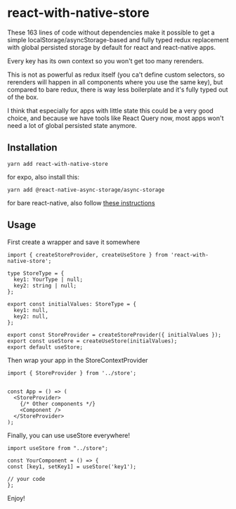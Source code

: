 # react-with-native-store

These 163 lines of code without dependencies make it possible to get a simple localStorage/asyncStorage-based and fully typed redux replacement with global persisted storage by default for react and react-native apps.

Every key has its own context so you won't get too many rerenders.

This is not as powerful as redux itself (you ca't define custom selectors, so rerenders will happen in all components where you use the same key), but compared to bare redux, there is way less boilerplate and it's fully typed out of the box.

I think that especially for apps with little state this could be a very good choice, and because we have tools like React Query now, most apps won't need a lot of global persisted state anymore.

## Installation

`yarn add react-with-native-store`

for expo, also install this:

`yarn add @react-native-async-storage/async-storage`

for bare react-native, also follow [these instructions](https://react-native-async-storage.github.io/async-storage/docs/install/)

## Usage

First create a wrapper and save it somewhere

```
import { createStoreProvider, createUseStore } from 'react-with-native-store';

type StoreType = {
  key1: YourType | null;
  key2: string | null;
};

export const initialValues: StoreType = {
  key1: null,
  key2: null,
};

export const StoreProvider = createStoreProvider({ initialValues });
export const useStore = createUseStore(initialValues);
export default useStore;

```

Then wrap your app in the StoreContextProvider

```
import { StoreProvider } from '../store';


const App = () => (
  <StoreProvider>
    {/* Other components */}
    <Component />
  </StoreProvider>
);

```

Finally, you can use useStore everywhere!

```
import useStore from "../store";

const YourComponent = () => {
const [key1, setKey1] = useStore('key1');

// your code
};

```

Enjoy!
